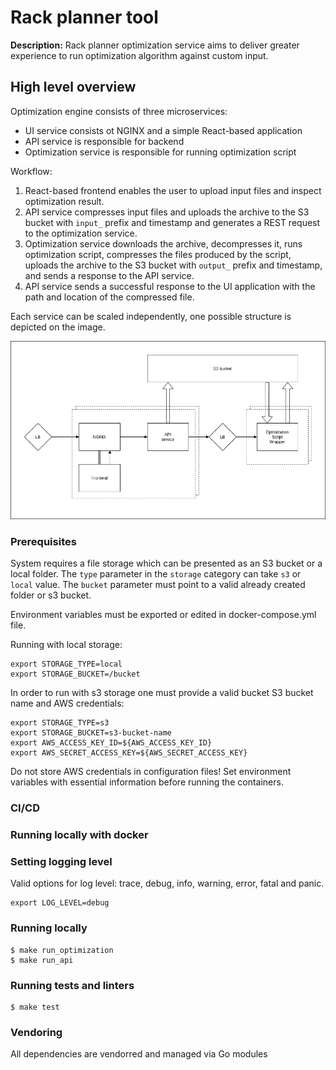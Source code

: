 Rack planner tool
=======
**Description:** Rack planner optimization service aims to deliver greater experience to run optimization algorithm against custom input.

## High level overview

Optimization engine consists of three microservices:

* UI service consists ot NGINX and a simple React-based application
* API service is responsible for backend
* Optimization service is responsible for running optimization script

Workflow:
1. React-based frontend enables the user to upload input files and inspect optimization result.
2. API service compresses input files and uploads the archive to the S3 bucket with `input_` prefix and timestamp and generates a REST request to the optimization service.
3. Optimization service downloads the archive, decompresses it, runs optimization script, compresses the files produced by the script, uploads the archive to the S3 bucket with `output_` prefix and timestamp, and sends a response to the API service.
4. API service sends a successful response to the UI application with the path and location of the compressed file.

Each service can be scaled independently, one possible structure is depicted on the image.

![Internal Project Dataflow](/assets/ProjectStructure.png)

### Prerequisites

System requires a file storage which can be presented as an S3 bucket or a local folder. The `type` parameter in the `storage` category can take `s3` or `local` value. The `bucket` parameter must point to a valid already created folder or s3 bucket.


Environment variables must be exported or edited in docker-compose.yml file. 

Running with local storage:

```
export STORAGE_TYPE=local
export STORAGE_BUCKET=/bucket
```

In order to run with s3 storage one must provide a valid bucket S3 bucket name and AWS credentials:

```
export STORAGE_TYPE=s3
export STORAGE_BUCKET=s3-bucket-name
export AWS_ACCESS_KEY_ID=${AWS_ACCESS_KEY_ID}
export AWS_SECRET_ACCESS_KEY=${AWS_SECRET_ACCESS_KEY}
```

Do not store AWS credentials in configuration files! Set environment variables with essential information before running the containers.

### CI/CD

### Running locally with docker

### Setting logging level

Valid options for log level: trace, debug, info, warning, error, fatal and panic.
```
export LOG_LEVEL=debug
```

### Running locally

```
$ make run_optimization
$ make run_api
```

### Running tests and linters

```
$ make test
```

### Vendoring

All dependencies are vendorred and managed via Go modules
